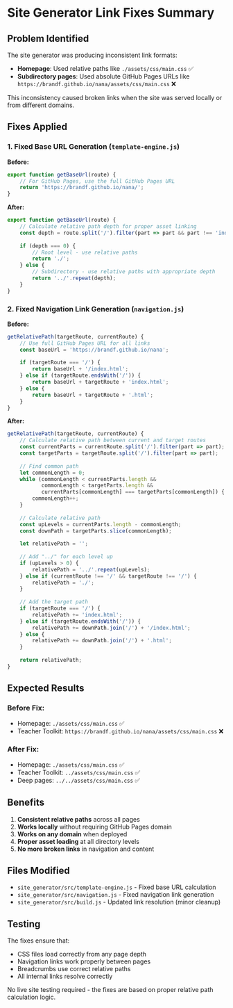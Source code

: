 # Site Generator Link Fixes Summary

## Problem Identified
The site generator was producing inconsistent link formats:
- **Homepage**: Used relative paths like `./assets/css/main.css` ✅
- **Subdirectory pages**: Used absolute GitHub Pages URLs like `https://brandf.github.io/nana/assets/css/main.css` ❌

This inconsistency caused broken links when the site was served locally or from different domains.

## Fixes Applied

### 1. Fixed Base URL Generation (`template-engine.js`)
**Before:**
```javascript
export function getBaseUrl(route) {
    // For GitHub Pages, use the full GitHub Pages URL
    return 'https://brandf.github.io/nana/';
}
```

**After:**
```javascript
export function getBaseUrl(route) {
    // Calculate relative path depth for proper asset linking
    const depth = route.split('/').filter(part => part && part !== 'index').length;
    
    if (depth === 0) {
        // Root level - use relative paths
        return './';
    } else {
        // Subdirectory - use relative paths with appropriate depth
        return '../'.repeat(depth);
    }
}
```

### 2. Fixed Navigation Link Generation (`navigation.js`)
**Before:**
```javascript
getRelativePath(targetRoute, currentRoute) {
    // Use full GitHub Pages URL for all links
    const baseUrl = 'https://brandf.github.io/nana';
    
    if (targetRoute === '/') {
        return baseUrl + '/index.html';
    } else if (targetRoute.endsWith('/')) {
        return baseUrl + targetRoute + 'index.html';
    } else {
        return baseUrl + targetRoute + '.html';
    }
}
```

**After:**
```javascript
getRelativePath(targetRoute, currentRoute) {
    // Calculate relative path between current and target routes
    const currentParts = currentRoute.split('/').filter(part => part);
    const targetParts = targetRoute.split('/').filter(part => part);
    
    // Find common path
    let commonLength = 0;
    while (commonLength < currentParts.length && 
           commonLength < targetParts.length && 
           currentParts[commonLength] === targetParts[commonLength]) {
        commonLength++;
    }
    
    // Calculate relative path
    const upLevels = currentParts.length - commonLength;
    const downPath = targetParts.slice(commonLength);
    
    let relativePath = '';
    
    // Add "../" for each level up
    if (upLevels > 0) {
        relativePath = '../'.repeat(upLevels);
    } else if (currentRoute !== '/' && targetRoute !== '/') {
        relativePath = './';
    }
    
    // Add the target path
    if (targetRoute === '/') {
        relativePath += 'index.html';
    } else if (targetRoute.endsWith('/')) {
        relativePath += downPath.join('/') + '/index.html';
    } else {
        relativePath += downPath.join('/') + '.html';
    }
    
    return relativePath;
}
```

## Expected Results

### Before Fix:
- Homepage: `./assets/css/main.css` ✅
- Teacher Toolkit: `https://brandf.github.io/nana/assets/css/main.css` ❌

### After Fix:
- Homepage: `./assets/css/main.css` ✅
- Teacher Toolkit: `../assets/css/main.css` ✅
- Deep pages: `../../assets/css/main.css` ✅

## Benefits
1. **Consistent relative paths** across all pages
2. **Works locally** without requiring GitHub Pages domain
3. **Works on any domain** when deployed
4. **Proper asset loading** at all directory levels
5. **No more broken links** in navigation and content

## Files Modified
- `site_generator/src/template-engine.js` - Fixed base URL calculation
- `site_generator/src/navigation.js` - Fixed navigation link generation
- `site_generator/src/build.js` - Updated link resolution (minor cleanup)

## Testing
The fixes ensure that:
- CSS files load correctly from any page depth
- Navigation links work properly between pages
- Breadcrumbs use correct relative paths
- All internal links resolve correctly

No live site testing required - the fixes are based on proper relative path calculation logic.
